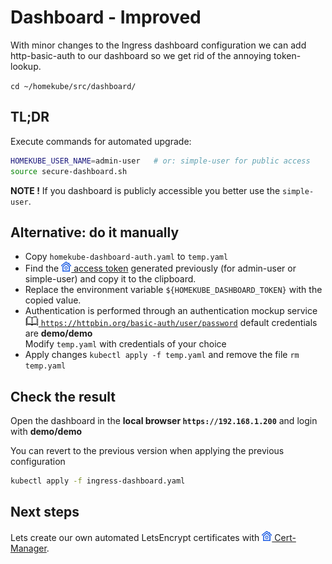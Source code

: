 # Dashboard - Improved

With minor changes to the Ingress dashboard configuration we can add http-basic-auth to our dashboard
so we get rid of the annoying token-lookup.

`cd ~/homekube/src/dashboard/`

## TL;DR 

Execute commands for automated upgrade: 

```bash
HOMEKUBE_USER_NAME=admin-user   # or: simple-user for public access
source secure-dashboard.sh
```

**NOTE !** If you dashboard is publicly accessible you better use the `simple-user`.

## Alternative: do it manually

- Copy `homekube-dashboard-auth.yaml` to `temp.yaml`
- Find the [![](images/ico/color/homekube_16.png) access token](dashboard.md)
  generated previously (for admin-user or simple-user) and copy it to the clipboard.
- Replace the environment variable `${HOMEKUBE_DASHBOARD_TOKEN}` with the copied value.
- Authentication is performed through an authentication mockup service 
[![](images/ico/book_16.png) `https://httpbin.org/basic-auth/user/password`](https://httpbin.org) 
default credentials are **demo/demo**  
Modify `temp.yaml` with credentials of your choice
- Apply changes `kubectl apply -f temp.yaml` and remove the file `rm temp.yaml`

## Check the result

Open the dashboard in the **local browser `https://192.168.1.200`** and login with **demo/demo**  

You can revert to the previous version when applying the previous configuration

```bash
kubectl apply -f ingress-dashboard.yaml
```

## Next steps

Lets create our own automated LetsEncrypt certificates with
[![](images/ico/color/homekube_16.png) Cert-Manager](cert-manager.md). 
